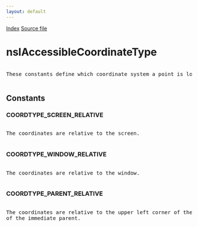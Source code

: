 ```yaml
---
layout: default
---
```

<div id='links'><a href="../index.html">Index</a>
<a href="http://dxr.mozilla.org/mozilla-central/source/accessible/interfaces/nsIAccessibleTypes.idl">Source file</a>
</div>

# nsIAccessibleCoordinateType #
<pre>  
These constants define which coordinate system a point is located in.  
  
</pre>
## Constants ##

### COORDTYPE_SCREEN_RELATIVE ###
<pre>  
The coordinates are relative to the screen.  
  
</pre>
### COORDTYPE_WINDOW_RELATIVE ###
<pre>  
The coordinates are relative to the window.  
  
</pre>
### COORDTYPE_PARENT_RELATIVE ###
<pre>  
The coordinates are relative to the upper left corner of the bounding box  
of the immediate parent.  
  
</pre>